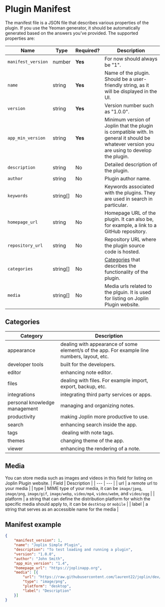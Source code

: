 # Plugin Manifest

The manifest file is a JSON file that describes various properties of the plugin. If you use the Yeoman generator, it should be automatically generated based on the answers you've provided. The supported properties are:

Name | Type | Required? | Description
--- | --- | --- | ---
`manifest_version` | number | **Yes** | For now should always be "1".
`name` | string | **Yes** | Name of the plugin. Should be a user-friendly string, as it will be displayed in the UI.
`version` | string | **Yes** | Version number such as "1.0.0".
`app_min_version` | string | **Yes** | Minimum version of Joplin that the plugin is compatible with. In general it should be whatever version you are using to develop the plugin.
`description` | string | No | Detailed description of the plugin.
`author` | string | No | Plugin author name.
`keywords` | string[] | No | Keywords associated with the plugins. They are used in search in particular.
`homepage_url` | string | No | Homepage URL of the plugin. It can also be, for example, a link to a GitHub repository.
`repository_url` | string | No | Repository URL where the plugin source code is hosted.
`categories` | string[] | No | [Categories](#categories) that describes the functionality of the plugin. 
`media` | string[] | No  | Media urls related to the plguin. It is used for listing on Joplin Plugin website.

## Categories

| Category | Description |
| --- | --- |
| appearance | dealing with appearance of some element/s of the app. For example line numbers, layout, etc. |
| developer tools |  built for the developers. |
| editor |  enhancing note editor. |
| files |  dealing with files. For example import, export, backup, etc. |
| integrations | integrating third party services or apps. |
| personal knowledge management | managing and organizing notes. |
| productivity | making Joplin more productive to use. |
| search |  enhancing search inside the app. |
| tags |  dealing with note tags. |
| themes |  changing theme of the app. |
| viewer | enhancing the rendering of a note. |

## Media

You can store media such as images and videos in this field for listing on Joplin Plugin website.
| Field | Description |
| --- | --- |
| url | a remote url to your media |
| type |  MIME type of your media, it can be `image/jpeg`, `image/png`, `image/gif`, `image/webp`, `video/mp4`, `video/webm`, and `video/ogg` |
| platform | a string that can define the distribution platform for which the specific media should apply to, it can be `destktop` or `mobile` |
| label | a string that serves as an accessible name for the media |


## Manifest example

```json
{
    "manifest_version": 1,
    "name": "Joplin Simple Plugin",
    "description": "To test loading and running a plugin",
    "version": "1.0.0",
    "author": "John Smith",
    "app_min_version": "1.4",
    "homepage_url": "https://joplinapp.org",
    "media": [{
        "url": "https://raw.githubusercontent.com/laurent22/joplin/dev/Assets/ImageSources/RoundedCorners_64x64.png",
        "type": "image/png",
        "platform": "desktop",
        "label": "Description"
    }]
}
```

